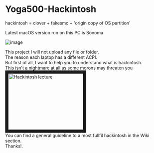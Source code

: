 # Yoga500-Hackintosh

hackintosh = clover + fakesmc + 'origin copy of OS partition' 

Latest macOS version run on this PC is Sonoma

![image](https://github.com/sonvirgo/Yoga500-Hackintosh/assets/10823037/3e7163bc-594b-4bb8-b64d-5da3f85ec07e)


This project I will not upload any file or folder. <br />
The reason each laptop has a different ACPI. <br />
But first of all, I want to help you to understand what is hackintosh. <br />
This isn't a nightmare at all as some morons may threaten you <br />
<a href="http://www.youtube.com/watch?feature=player_embedded&v=mAiai3TtT_w
" target="_blank"><img src="http://img.youtube.com/vi/mAiai3TtT_w/0.jpg" 
alt="Hackintosh lecture" width="240" height="180" border="10" /></a> <br />
You can find a general guideline to a most fullfil hackintosh in the Wiki section. <br />
Thanks!. <br />
